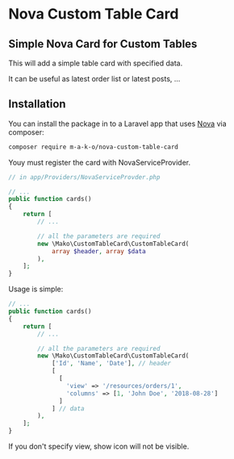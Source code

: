 # Nova Custom Table Card

## Simple Nova Card for Custom Tables 

This will add a simple table card with specified data.

It can be useful as latest order list or latest posts, ...


 ## Installation

You can install the package in to a Laravel app that uses [Nova](https://nova.laravel.com) via composer:

```bash
composer require m-a-k-o/nova-custom-table-card
```

Youy must register the card with NovaServiceProvider.

```php
// in app/Providers/NovaServiceProvder.php

// ...
public function cards()
{
    return [
        // ...

        // all the parameters are required
        new \Mako\CustomTableCard\CustomTableCard(
            array $header, array $data
        ),
    ];
}
```

Usage is simple:

```php
// ...
public function cards()
{
    return [
        // ...

        // all the parameters are required
        new \Mako\CustomTableCard\CustomTableCard(
            ['Id', 'Name', 'Date'], // header
            [
              [
                'view' => '/resources/orders/1',
                'columns' => [1, 'John Doe', '2018-08-28']
              ]
            ] // data
        ),
    ];
}
```

If you don't specify view, show icon will not be visible.


